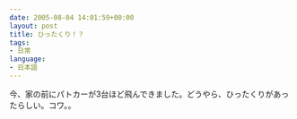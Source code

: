 ```yaml
---
date: 2005-08-04 14:01:59+00:00
layout: post
title: ひったくり！？
tags:
- 日常
language:
- 日本語
---
```


今、家の前にパトカーが3台ほど飛んできました。どうやら、ひったくりがあったらしい。コワ。。

